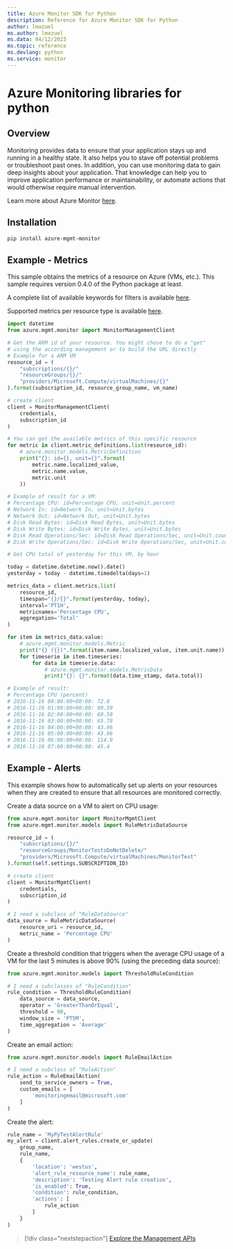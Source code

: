 ```yaml
---
title: Azure Monitor SDK for Python
description: Reference for Azure Monitor SDK for Python
author: lmazuel
ms.author: lmazuel
ms.data: 04/12/2023
ms.topic: reference
ms.devlang: python
ms.service: monitor
---
```

# Azure Monitoring libraries for python

## Overview 
Monitoring provides data to ensure that your application stays up and running in a healthy state. It also helps you to stave off potential problems or troubleshoot past ones. In addition, you can use monitoring data to gain deep insights about your application. That knowledge can help you to improve application performance or maintainability, or automate actions that would otherwise require manual intervention.

Learn more about Azure Monitor [here](https://docs.microsoft.com/azure/monitoring-and-diagnostics/monitoring-overview-azure-monitor). 

## Installation
```bash
pip install azure-mgmt-monitor
```

## Example - Metrics
This sample obtains the metrics of a resource on Azure (VMs, etc.). This sample requires version 0.4.0 of the Python package at least.

A complete list of available keywords for filters is available [here](https://msdn.microsoft.com/library/azure/mt743622.aspx).

Supported metrics per resource type is available [here](https://docs.microsoft.com/azure/monitoring-and-diagnostics/monitoring-supported-metrics).

```python
import datetime
from azure.mgmt.monitor import MonitorManagementClient

# Get the ARM id of your resource. You might chose to do a "get"
# using the according management or to build the URL directly
# Example for a ARM VM
resource_id = (
    "subscriptions/{}/"
    "resourceGroups/{}/"
    "providers/Microsoft.Compute/virtualMachines/{}"
).format(subscription_id, resource_group_name, vm_name)

# create client
client = MonitorManagementClient(
    credentials,
    subscription_id
)

# You can get the available metrics of this specific resource
for metric in client.metric_definitions.list(resource_id):
    # azure.monitor.models.MetricDefinition
    print("{}: id={}, unit={}".format(
        metric.name.localized_value,
        metric.name.value,
        metric.unit
    ))

# Example of result for a VM:
# Percentage CPU: id=Percentage CPU, unit=Unit.percent
# Network In: id=Network In, unit=Unit.bytes
# Network Out: id=Network Out, unit=Unit.bytes
# Disk Read Bytes: id=Disk Read Bytes, unit=Unit.bytes
# Disk Write Bytes: id=Disk Write Bytes, unit=Unit.bytes
# Disk Read Operations/Sec: id=Disk Read Operations/Sec, unit=Unit.count_per_second
# Disk Write Operations/Sec: id=Disk Write Operations/Sec, unit=Unit.count_per_second

# Get CPU total of yesterday for this VM, by hour

today = datetime.datetime.now().date()
yesterday = today - datetime.timedelta(days=1)

metrics_data = client.metrics.list(
    resource_id,
    timespan="{}/{}".format(yesterday, today),
    interval='PT1H',
    metricnames='Percentage CPU',
    aggregation='Total'
)

for item in metrics_data.value:
    # azure.mgmt.monitor.models.Metric
    print("{} ({})".format(item.name.localized_value, item.unit.name))
    for timeserie in item.timeseries:
        for data in timeserie.data:
            # azure.mgmt.monitor.models.MetricData
            print("{}: {}".format(data.time_stamp, data.total))

# Example of result:
# Percentage CPU (percent)
# 2016-11-16 00:00:00+00:00: 72.0
# 2016-11-16 01:00:00+00:00: 90.59
# 2016-11-16 02:00:00+00:00: 60.58
# 2016-11-16 03:00:00+00:00: 65.78
# 2016-11-16 04:00:00+00:00: 43.96
# 2016-11-16 05:00:00+00:00: 43.96
# 2016-11-16 06:00:00+00:00: 114.9
# 2016-11-16 07:00:00+00:00: 45.4
```

## Example - Alerts
This example shows how to automatically set up alerts on your resources when they are created to ensure that all resources are monitored correctly.

Create a data source on a VM to alert on CPU usage:
```python
from azure.mgmt.monitor import MonitorMgmtClient
from azure.mgmt.monitor.models import RuleMetricDataSource

resource_id = (
    "subscriptions/{}/"
    "resourceGroups/MonitorTestsDoNotDelete/"
    "providers/Microsoft.Compute/virtualMachines/MonitorTest"
).format(self.settings.SUBSCRIPTION_ID)

# create client
client = MonitorMgmtClient(
    credentials,
    subscription_id
)

# I need a subclass of "RuleDataSource"
data_source = RuleMetricDataSource(
    resource_uri = resource_id,
    metric_name = 'Percentage CPU'
)
```
Create a threshold condition that triggers when the average CPU usage of a VM for the last 5 minutes is above 90% (using the preceding data source):
```python
from azure.mgmt.monitor.models import ThresholdRuleCondition

# I need a subclasses of "RuleCondition"
rule_condition = ThresholdRuleCondition(
    data_source = data_source,
    operator = 'GreaterThanOrEqual',
    threshold = 90,
    window_size = 'PT5M',
    time_aggregation = 'Average'
)
```

Create an email action:
```python
from azure.mgmt.monitor.models import RuleEmailAction

# I need a subclass of "RuleAction"
rule_action = RuleEmailAction(
    send_to_service_owners = True,
    custom_emails = [
        'monitoringemail@microsoft.com'
    ]
)
```

Create the alert:
```python
rule_name = 'MyPyTestAlertRule'
my_alert = client.alert_rules.create_or_update(
    group_name,
    rule_name,
    {
        'location': 'westus',
        'alert_rule_resource_name': rule_name,
        'description': 'Testing Alert rule creation',
        'is_enabled': True,
        'condition': rule_condition,
        'actions': [
            rule_action
        ]
    }
)
```
> [!div class="nextstepaction"]
> [Explore the Management APIs](/python/api/overview/azure/monitoring/management)